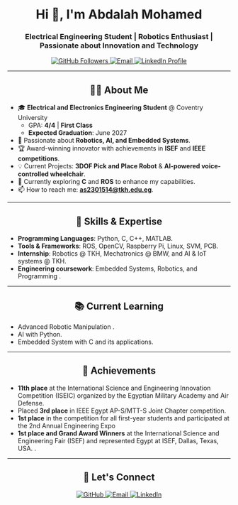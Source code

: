 <h1 align="center">Hi 👋, I'm Abdalah Mohamed</h1>
<h3 align="center">Electrical Engineering Student | Robotics Enthusiast | Passionate about Innovation and Technology</h3>

<p align="center">
  <a href="https://github.com/AbdalahMohamed-eng">
    <img src="https://img.shields.io/github/followers/AbdalahMohamed-eng?label=Followers&style=social" alt="GitHub Followers" />
  </a>
  <a href="mailto:as2301514@tkh.edu.eg">
    <img src="https://img.shields.io/badge/Email-as2301514%40tkh.edu.eg-red" alt="Email" />
  </a>
  <a href="https://www.linkedin.com/in/abdalah-mohamed-saad/">
    <img src="https://img.shields.io/badge/LinkedIn-Abdalah%20Mohamed-blue?style=flat&logo=linkedin" alt="LinkedIn Profile" />
  </a>
</p>

---
<h2 align="center">👨‍🎓 About Me</h2>


- 🎓 **Electrical and Electronics Engineering Student**  @ Coventry University 
  - GPA: **4/4** | **First Class**  
  - **Expected Graduation**: June 2027 
- 🤖 Passionate about **Robotics, AI, and Embedded Systems**.
- 🏆 Award-winning innovator with achievements in **ISEF** and **IEEE competitions**.
- 💡 Current Projects: **3DOF Pick and Place Robot** & **AI-powered voice-controlled wheelchair**.
- 🌱 Currently exploring **C** and **ROS** to enhance my capabilities.
- 📫 How to reach me: **[as2301514@tkh.edu.eg](mailto:as2301514@tkh.edu.eg)**.

---

<h2 align="center">🚀 Skills & Expertise</h2>

- **Programming Languages**: Python, C, C++, MATLAB.  
- **Tools & Frameworks**: ROS, OpenCV, Raspberry Pi, Linux, SVM, PCB.  
- **Internship**: Robotics @ TKH, Mechatronics @ BMW, and AI & IoT systems @ TKH.  
- **Engineering coursework**: Embedded Systems, Robotics, and Programming .  

---

<h2 align="center">📚 Current Learning</h2>

- Advanced Robotic Manipulation .  
- AI with Python.  
- Embedded System with C and its applications.  

---

<h2 align="center">🌟 Achievements</h2>

- **11th place** at the International Science and Engineering Innovation Competition (ISEIC) organized by the Egyptian Military Academy and Air Defense.     
- Placed **3rd place** in IEEE Egypt AP-S/MTT-S Joint Chapter competition.
- **1st place** in the competition for all first-year students and participated at the 2nd  Annual Engineering Expo        
- **1st place and Grand Award Winners** at the International Science and Engineering Fair (ISEF) and represented Egypt at ISEF, Dallas, Texas, USA.  .  

---

<h2 align="center">📩 Let's Connect</h2>

<p align="center">
  <a href="https://github.com/AbdalahMohamed-eng" target="_blank">
    <img src="https://img.shields.io/badge/-Follow%20Me%20on%20GitHub-181717?style=for-the-badge&logo=github&logoColor=white" alt="GitHub" />
  </a>
  <a href="mailto:as2301514@tkh.edu.eg" target="_blank">
    <img src="https://img.shields.io/badge/-Email%20Me-red?style=for-the-badge&logo=gmail&logoColor=white" alt="Email" />
  </a>
  <a href="https://www.linkedin.com/in/abdalah-mohamed-saad/" target="_blank">
    <img src="https://img.shields.io/badge/-Connect%20on%20LinkedIn-blue?style=for-the-badge&logo=linkedin&logoColor=white" alt="LinkedIn" />
  </a>
</p>
